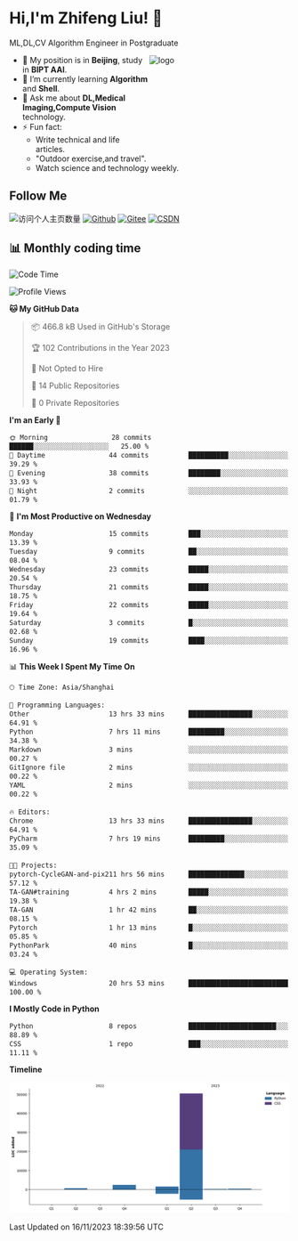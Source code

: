 <!--
**stonedada/stonedada** is a ✨ _special_ ✨ repository because its `README.md` (this file) appears on your GitHub profile.

Here are some ideas to get you started:

- 🔭 I’m currently working on ...
- 🌱 I’m currently learning ...
- 👯 I’m looking to collaborate on ...
- 🤔 I’m looking for help with ...
- 💬 Ask me about ...
- 📫 How to reach me: ...
- 😄 Pronouns: ...
- ⚡ Fun fact: ...
-->
# Hi,I'm Zhifeng Liu! 👋
ML,DL,CV Algorithm Engineer in Postgraduate

<img src="https://github-readme-stats-git-masterrstaa-rickstaa.vercel.app/api?username=stonedada&show_icons=true&count_private=true&theme=vue" alt="logo" height="160" align="right" width="50%" />

- 🔭 My position is in **Beijing**, study in **BIPT AAI**.
- 🌱 I’m currently learning **Algorithm** and **Shell**.
- 💬 Ask me about **DL,Medical Imaging,Compute Vision** technology.
- ⚡ Fun fact: 
  - Write technical and life articles.
  - "Outdoor exercise,and travel".
  - Watch science and technology weekly.

## Follow Me
![访问个人主页数量](https://komarev.com/ghpvc/?username=stonedada&color=green)
[![Github](https://img.shields.io/github/followers/stonedada?label=Github&style=social)](https://github.com/stonedada)
[![Gitee](https://img.shields.io/badge/-Gitee-EA4335?style=flat-square&logo=Gitee&logoColor=white)](https://gitee.com/liu-shitou)
[![CSDN](https://img.shields.io/badge/-CSDN-c14438?style=flat-square&logo=C&logoColor=white)](https://blog.csdn.net/weixin_43913261?type=blog)
<!--
## GitHub Infos

<img src="https://github-profile-trophy.vercel.app/?username=stonedada&theme=flat&column=7" alt="logo" height="160" align="center" style="margin: auto;" />
[![GitHub Streak](https://github-readme-streak-stats.herokuapp.com/?user=stonedada&theme=vue)](https://github.com/stonedada)

<a href="https://github.com/stonedada">
  <img src="https://github-readme-stats-git-masterrstaa-rickstaa.vercel.app/api/top-langs/?username=stonedada&layout=compact&theme=vue" />
</a>

[![Anser's wakatime stats](https://github-readme-stats.vercel.app/api/wakatime?username=stonedada&layout=compact&custom_title=Wakatime%20Stats%20(this%20week))](https://wakatime.com/@stonedada)
-->

## :bar_chart: Monthly coding time

<!--START_SECTION:waka-->
![Code Time](http://img.shields.io/badge/Code%20Time-609%20hrs%206%20mins-blue)

![Profile Views](http://img.shields.io/badge/Profile%20Views-0-blue)

**🐱 My GitHub Data** 

> 📦 466.8 kB Used in GitHub's Storage 
 > 
> 🏆 102 Contributions in the Year 2023
 > 
> 🚫 Not Opted to Hire
 > 
> 📜 14 Public Repositories 
 > 
> 🔑 0 Private Repositories 
 > 
**I'm an Early 🐤** 

```text
🌞 Morning                28 commits          ██████░░░░░░░░░░░░░░░░░░░   25.00 % 
🌆 Daytime                44 commits          ██████████░░░░░░░░░░░░░░░   39.29 % 
🌃 Evening                38 commits          ████████░░░░░░░░░░░░░░░░░   33.93 % 
🌙 Night                  2 commits           ░░░░░░░░░░░░░░░░░░░░░░░░░   01.79 % 
```
📅 **I'm Most Productive on Wednesday** 

```text
Monday                   15 commits          ███░░░░░░░░░░░░░░░░░░░░░░   13.39 % 
Tuesday                  9 commits           ██░░░░░░░░░░░░░░░░░░░░░░░   08.04 % 
Wednesday                23 commits          █████░░░░░░░░░░░░░░░░░░░░   20.54 % 
Thursday                 21 commits          █████░░░░░░░░░░░░░░░░░░░░   18.75 % 
Friday                   22 commits          █████░░░░░░░░░░░░░░░░░░░░   19.64 % 
Saturday                 3 commits           █░░░░░░░░░░░░░░░░░░░░░░░░   02.68 % 
Sunday                   19 commits          ████░░░░░░░░░░░░░░░░░░░░░   16.96 % 
```


📊 **This Week I Spent My Time On** 

```text
🕑︎ Time Zone: Asia/Shanghai

💬 Programming Languages: 
Other                    13 hrs 33 mins      ████████████████░░░░░░░░░   64.91 % 
Python                   7 hrs 11 mins       █████████░░░░░░░░░░░░░░░░   34.38 % 
Markdown                 3 mins              ░░░░░░░░░░░░░░░░░░░░░░░░░   00.27 % 
GitIgnore file           2 mins              ░░░░░░░░░░░░░░░░░░░░░░░░░   00.22 % 
YAML                     2 mins              ░░░░░░░░░░░░░░░░░░░░░░░░░   00.22 % 

🔥 Editors: 
Chrome                   13 hrs 33 mins      ████████████████░░░░░░░░░   64.91 % 
PyCharm                  7 hrs 19 mins       █████████░░░░░░░░░░░░░░░░   35.09 % 

🐱‍💻 Projects: 
pytorch-CycleGAN-and-pix211 hrs 56 mins      ██████████████░░░░░░░░░░░   57.12 % 
TA-GAN#training          4 hrs 2 mins        █████░░░░░░░░░░░░░░░░░░░░   19.38 % 
TA-GAN                   1 hr 42 mins        ██░░░░░░░░░░░░░░░░░░░░░░░   08.15 % 
Pytorch                  1 hr 13 mins        █░░░░░░░░░░░░░░░░░░░░░░░░   05.85 % 
PythonPark               40 mins             █░░░░░░░░░░░░░░░░░░░░░░░░   03.24 % 

💻 Operating System: 
Windows                  20 hrs 53 mins      █████████████████████████   100.00 % 
```

**I Mostly Code in Python** 

```text
Python                   8 repos             ██████████████████████░░░   88.89 % 
CSS                      1 repo              ███░░░░░░░░░░░░░░░░░░░░░░   11.11 % 
```



**Timeline**

![Lines of Code chart](https://raw.githubusercontent.com/stonedada/stonedada/main/assets/bar_graph.png)


 Last Updated on 16/11/2023 18:39:56 UTC
<!--END_SECTION:waka-->